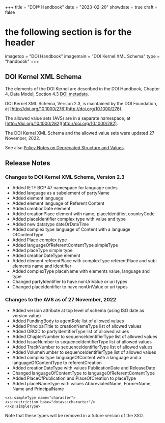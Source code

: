 +++
title = "DOI® Handbook"
date = "2023-02-20"
showdate = true
draft = false
# the following section is for the header
imagetop = "DOI Handbook"
imagemain = "DOI Kernel XML Schema"
type = "handbook"
+++

DOI Kernel XML Schema
---------------------

The elements of the DOI Kernel are described in the DOI Handbook, Chapter 4, Data Model, Section 4.3 [DOI metadata](/the-identifier/resources/handbook/4_data_model#4.3).

DOI Kernel XML Schema, Version 2.3, is maintained by the DOI Foundation, at [http://doi.org/10.1000/276](http://doi.org/10.1000/276).

The allowed value sets (AVS) are in a separate namespace, at [http://doi.org/10.1000/282](http://doi.org/10.1000/282).

The DOI Kernel XML Schema and the allowed value sets were updated 27 November, 2022.

See also [Policy Notes on Deprecated Structure and Values](/the-identifier/resources/handbook/doi_kernel_xml_schema_policy_notes/).

Release Notes
--------------------------

### Changes to DOI Kernel XML Schema, Version 2.3

- Added IETF BCP 47 namespace for language codes
- Added language as a subelement of partyName
- Added element language
- Added element language of Referent Content
- Added creationDate element
- Added creationPlace element with name, placeIdentifier, countryCode
- Added placeIdentifier complex type with value and type
- Added new datatype dateOrDateTime
- Added complex type language of Content with a language OfContentType
- Added Place complex type
- Added languageOfReferentContentType simpleType
- Added placeType simple type
- Added creationDateType element
- Added element referentPlace with complexType referentPlace and sub-elements name and identifier
- Added complexType placeName with elements value, language and type
- Changed partyIdentifier to have nonUriValue or uri types
- Changed placeIdentifier to have nonUriValue or uri types

### Changes to the AVS as of 27 November, 2022

- Added version attribute at top level of schema (using ISO date as version value)
- Added FundingBody to agentRole list of allowed values
- Added PrincipalTitle to creationNameType list of allowed values
- Added ORCID to partyIdentifierType list of allowed values
- Added ChapterNumber to sequenceIdentifierType list of allowed values
- Added IssueNumber to sequenceIdentifierType list of allowed values
- Added TrackNumber to sequenceIdentifierType list of allowed values
- Added VolumeNumber to sequenceIdentifierType list of allowed values
- Added complex type languageOfContent with a language and a languageOfContentType to referentCreation
- Added creationDateType with values PublicationDate and ReleaseDate
- Changed languageOfContentType to languageOfReferentContentType
- Added PlaceOfPublication and PlaceOfCreation to placeType
- Added placeNameType with values AbbreviatedName, FormerName, Name and PrincipalName



```
<xs:simpleType name="character">  
<xs:restriction base="doiavs:character"/>  
</xs:simpleType>
```

Note that these types will be removed in a future version of the XSD.